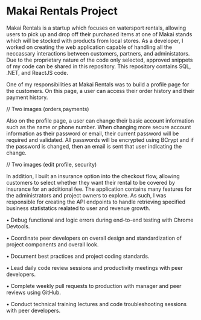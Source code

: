 # Makai Rentals Project
Makai Rentals is a startup which focuses on watersport rentals, allowing users to pick up and drop off their purchased items at one of Makai stands which will be stocked with products from local stores. As a developer, I worked on creating the web application capable of handling all the neccassary interactions between customers, partners, and administators. Due to the proprietary nature of the code only selected, approved snippets of my code can be shared in this repository. This repository contains SQL, .NET, and ReactJS code.

One of my responsibilities at Makai Rentals was to build a profile page for the customers. On this page, a user can access their order history and their payment history.

// Two images (orders,payments)

Also on the profile page, a user can change their basic account information such as the name or phone number. When changing more secure account information as their password or email, their current password will be required and validated. All passwords will be encrypted using BCrypt and if the password is changed, then an email is sent that user indicating the change.

// Two images (edit profile, security)

In addition, I built an insurance option into the checkout flow, allowing customers to select whether they want their rental to be covered by insurance for an additional fee. The application contains many features for the administrators and project owners to explore. As such, I was responsible for creating the API endpoints to handle retrieving specified business statistatics realated to user and revenue growth.

• Debug functional and logic errors during end-to-end testing with Chrome Devtools.

• Coordinate peer developers on overall design and standardization of project components and overall look.

• Document best practices and project coding standards.

• Lead daily code review sessions and productivity meetings with peer developers.

• Complete weekly pull requests to production with manager and peer reviews using GitHub.

• Conduct technical training lectures and code troubleshooting sessions with peer developers.
